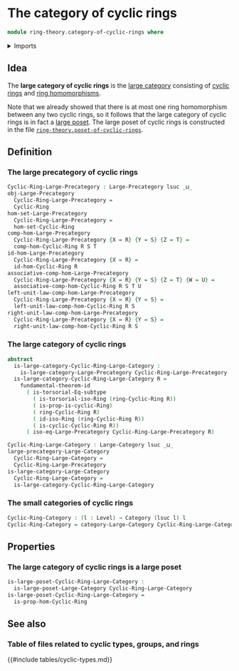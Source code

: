 # The category of cyclic rings

```agda
module ring-theory.category-of-cyclic-rings where
```

<details><summary>Imports</summary>

```agda
open import category-theory.categories
open import category-theory.isomorphisms-in-large-precategories
open import category-theory.large-categories
open import category-theory.large-precategories

open import foundation.fundamental-theorem-of-identity-types
open import foundation.subtype-identity-principle
open import foundation.universe-levels

open import order-theory.large-posets

open import ring-theory.cyclic-rings
open import ring-theory.homomorphisms-cyclic-rings
open import ring-theory.isomorphisms-rings
```

</details>

## Idea

The **large category of cyclic rings** is the
[large category](category-theory.large-categories.md) consisting of
[cyclic rings](ring-theory.cyclic-rings.md) and
[ring homomorphisms](ring-theory.homomorphisms-cyclic-rings.md).

Note that we already showed that there is at most one ring homomorphism between
any two cyclic rings, so it follows that the large category of cyclic rings is
in fact a [large poset](order-theory.large-posets.md). The large poset of cyclic
rings is constructed in the file
[`ring-theory.poset-of-cyclic-rings`](ring-theory.poset-of-cyclic-rings.md).

## Definition

### The large precategory of cyclic rings

```agda
Cyclic-Ring-Large-Precategory : Large-Precategory lsuc _⊔_
obj-Large-Precategory
  Cyclic-Ring-Large-Precategory =
  Cyclic-Ring
hom-set-Large-Precategory
  Cyclic-Ring-Large-Precategory =
  hom-set-Cyclic-Ring
comp-hom-Large-Precategory
  Cyclic-Ring-Large-Precategory {X = R} {Y = S} {Z = T} =
  comp-hom-Cyclic-Ring R S T
id-hom-Large-Precategory
  Cyclic-Ring-Large-Precategory {X = R} =
  id-hom-Cyclic-Ring R
associative-comp-hom-Large-Precategory
  Cyclic-Ring-Large-Precategory {X = R} {Y = S} {Z = T} {W = U} =
  associative-comp-hom-Cyclic-Ring R S T U
left-unit-law-comp-hom-Large-Precategory
  Cyclic-Ring-Large-Precategory {X = R} {Y = S} =
  left-unit-law-comp-hom-Cyclic-Ring R S
right-unit-law-comp-hom-Large-Precategory
  Cyclic-Ring-Large-Precategory {X = R} {Y = S} =
  right-unit-law-comp-hom-Cyclic-Ring R S
```

### The large category of cyclic rings

```agda
abstract
  is-large-category-Cyclic-Ring-Large-Category :
    is-large-category-Large-Precategory Cyclic-Ring-Large-Precategory
  is-large-category-Cyclic-Ring-Large-Category R =
    fundamental-theorem-id
      ( is-torsorial-Eq-subtype
        ( is-torsorial-iso-Ring (ring-Cyclic-Ring R))
        ( is-prop-is-cyclic-Ring)
        ( ring-Cyclic-Ring R)
        ( id-iso-Ring (ring-Cyclic-Ring R))
        ( is-cyclic-Cyclic-Ring R))
      ( iso-eq-Large-Precategory Cyclic-Ring-Large-Precategory R)

Cyclic-Ring-Large-Category : Large-Category lsuc _⊔_
large-precategory-Large-Category
  Cyclic-Ring-Large-Category =
  Cyclic-Ring-Large-Precategory
is-large-category-Large-Category
  Cyclic-Ring-Large-Category =
  is-large-category-Cyclic-Ring-Large-Category
```

### The small categories of cyclic rings

```agda
Cyclic-Ring-Category : (l : Level) → Category (lsuc l) l
Cyclic-Ring-Category = category-Large-Category Cyclic-Ring-Large-Category
```

## Properties

### The large category of cyclic rings is a large poset

```agda
is-large-poset-Cyclic-Ring-Large-Category :
  is-large-poset-Large-Category Cyclic-Ring-Large-Category
is-large-poset-Cyclic-Ring-Large-Category =
  is-prop-hom-Cyclic-Ring
```

## See also

### Table of files related to cyclic types, groups, and rings

{{#include tables/cyclic-types.md}}
